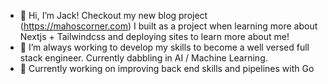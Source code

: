 - 👋 Hi, I’m Jack! Checkout my new blog project (https://mahoscorner.com) I built as a project when learning more about Nextjs + Tailwindcss and deploying sites to learn more about me!
- 👀 I’m always working to develop my skills to become a well versed full stack engineer. Currently dabbling in AI / Machine Learning.
- 🌱 Currently working on improving back end skills and pipelines with Go
